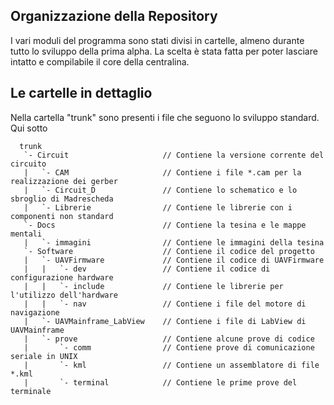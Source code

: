 ## Organizzazione della Repository ##

I vari moduli del programma sono stati divisi in cartelle, almeno durante tutto lo sviluppo della prima alpha.
La scelta è stata fatta per poter lasciare intatto e compilabile il core della centralina.


## Le cartelle in dettaglio ##

Nella cartella "trunk" sono presenti i file che seguono lo sviluppo standard.
Qui sotto
```
  trunk
   `- Circuit                     // Contiene la versione corrente del circuito
   |   `- CAM                     // Contiene i file *.cam per la realizzazione dei gerber
   |   `- Circuit_D               // Contiene lo schematico e lo sbroglio di Madrescheda
   |   `- Librerie                // Contiene le librerie con i componenti non standard
   `- Docs                        // Contiene la tesina e le mappe mentali
   |   `- immagini                // Contiene le immagini della tesina
   `- Software                    // Contiene il codice del progetto
   |   `- UAVFirmware             // Contiene il codice di UAVFirmware
   |   |   `- dev                 // Contiene il codice di configurazione hardware
   |   |   `- include             // Contiene le librerie per l'utilizzo dell'hardware
   |   |   `- nav                 // Contiene i file del motore di navigazione
   |   `- UAVMainframe_LabView    // Contiene i file di LabView di UAVMainframe
   |   `- prove                   // Contiene alcune prove di codice
   |       `- comm                // Contiene prove di comunicazione seriale in UNIX
   |       `- kml                 // Contiene un assemblatore di file *.kml
   |       `- terminal            // Contiene le prime prove del terminale
```